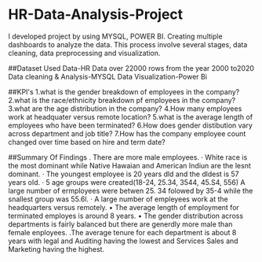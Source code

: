 # HR-Data-Analysis-Project
I developed project by using MYSQL, POWER BI. Creating multiple dashboards to analyze the data. This process involve several stages, data cleaning, data preprocessing and visualization.

##Dataset Used
Data-HR Data over 22000 rows from the year 2000 to2020
Data cleaning & Analysis-MYSQL
Data Visualization-Power Bi

##KPI's
1.what is the gender breakdown of employees in the company?
2.what is the race/ethnicity breakdown pf employees in the company?
3.what are the age distribution in the company?
4.How many employees work at headquater versus remote location?
5.what is the average length of employees who have been terminated?
6.How does gender distibution vary across department and job title?
7.How has the company employee count changed over time based on hire and term date?

##Summary Of Findings
. There are more male employees.
· White race is the most dominant while Native Hawaian and American Indiun are the lesnt dominant.
· The youngest employee is 20 years dld and the dldest is 57 years old.
· 5 age groups were created(18-24, 25.34, 3544, 45.S4, 556) A large number of ermployees were betwen 25.
  34 folowed by 35-4 while the snallest group was 55.6l.
· A large number of empleyees work at the headquarters versus remotely.
• The average length of employment for terminated employes is around 8 years.
• The gender distribution across departments is fairly balanced but there are generdly more male than female
  enployees.
.The average tenure for each department is about 8 years with legal and Auditing having the lowest and
Services Sales and Marketing having the highest.

 
